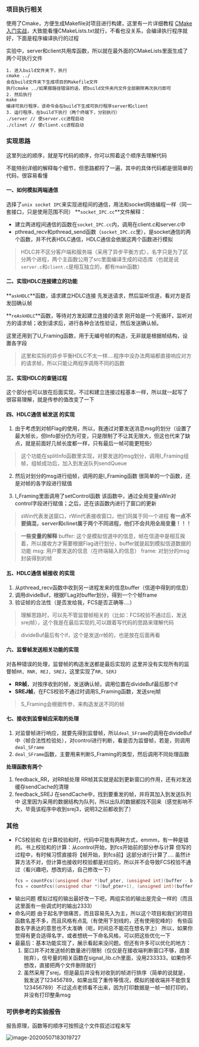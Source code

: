 ### 项目执行相关
使用了Cmake，方便生成Makefile对项目进行构建，这里有一片详细教程
[CMake入门实战](https://www.hahack.com/codes/cmake/)，大致能看懂CMakeLists.txt就行，不看也没关系，会编译执行程序就好，下面是程序编译执行的过程

实验中，server和client共用库函数，所以就在最外面的CMakeLists里面生成了两个可执行文件
```
1. 进入build文件夹下，执行
cmake ../
会在build文件夹下生成项目的Makefile文件
执行cmake ../如果报路径错误的话，把build文件夹内文件全部删除再次执行即可
2. 然后执行
make
编译可执行程序，该命令会在build下生成可执行程序server和client
3. 运行程序，在build下执行（两个终端下，分别执行）
./server // 使server.cc进程启动
./clinet // 使client.cc进程启动
```

### 实现思路

这里列出的顺序，就是写代码的顺序，你可以照着这个顺序去理解代码

不能特别详细的解释每个细节，但思路都捋了一遍，其中的具体代码都是很简单的代码，很容易看懂

#### 一、如何模拟两端通信
选择了`unix socket IPC`来实现进程间的通信，用法和socket网络编程一样（同一套接口，只是使用范围不同）
**`socket_IPC.cc`**文件解释：
* 建立两进程间通信的函数在`socket_IPC.cc`内，调用在client.c和server.c中
* pthread_recv和pthread_send函数（`socket_IPC.cc`里），是socket通信的两个函数，并不代表HDLC通信，HDLC通信会依据这两个函数进行模拟

> HDLC并不区分客户端和服务端（采用了异步平衡方式），名字只是为了区分两个进程，两个主函数公用了src里面编译生成的动态库（也就是说`server.c`和`client.c`是相互独立的，都有main函数）

#### 二、实现HDLC连接建立的功能
**`askHDLC`**函数，请求建立HDLC连接
先发送请求，然后监听信道，看对方是否发回确认帧

**`reAskHDLC`**函数，等待对方发起建立连接的请求
刚开始是一个死循环，监听对方的请求帧；收到请求后，进行各种合法性验证，然后发送确认帧。

这里还用到了U_Framing函数，用于无编号帧的构造，无非就是根据帧结构，设置各字段

> 这里和实际的异步平衡HDLC不太一样....程序中没办法两端都直接响应对方的请求帧，所以只能让两程序调用不同的函数

#### 三、实现HDLC的查链过程
这个部分也可以放在后面实现，不过和建立连接过程基本一样，所以就一起写了
很容易理解，就是传参的值改变了一下

#### 四、HDLC通信 帧发送 的实现
1. 由于考虑到对帧Flag的使用，所以，我通过对要发送消息msg的划分（设置了最大帧长，但Info部分仍为可变，只是限制了不让其无限大，但这也代来了缺点，就是前面好几帧长度都一样，只有最后一帧可能更短些）
> 这个功能在splitInfo函数里实现，对要发送的msg划分，调用I_Framing组帧，组帧成功后，加入到发送队列sendQueue

2. 然后对划分的msg进行组帧，调用的是I_Framing函数
    很简单的一个函数，还是对帧的各字段进行赋值

3. I_Framing里面调用了setControl函数
    该函数中，通过全局变量sWin对control字段进行赋值；之后，还在该函数内进行了窗口的更新
  > sWin代表发送窗口，rWin代表接收窗口，他们同属于同一个进程
  > **有一点不要搞混，server和clinet属于两个不同进程，他们不会共用全局变量！！！**

> **一些变量的解释**
> buffer: 这个是模拟信道中的信息，帧在信道中是相互挨着，所以接收方才需要根据Flag进行划分，buffer就是起到模拟信道数据的功能
> msg: 用户要发送的信息（在终端输入的信息）
> frame: 对划分的msg封装得到的帧

#### 五、HDLC通信 帧接收 的实现
1. 从pthread_recv函数中收到另一进程发来的信息buffer（信道中得到的信息）
2. 调用divideBuf，根据FLag对buffer划分，得到一个个帧frame
3. 验证帧的合法性（是否发给我，FCS是否正确等....）
  > 理解思路时，可以先不管监督帧相关的（比如：FCS校验不通过后，发送srej帧），这个我是在最后实现的,可以跟着写代码的思路来理解代码

> divideBuf最后有个if，这个是发送rr帧的，也是放在后面再看

#### 六、监督帧发送相关功能的实现
对各种错误的处理，监督帧的构造发送都是最后实现的
这里并没有实现所有的监督帧`RR, RNR, REJ, SREJ`，这里实现了`RR, SERJ`
* **RR帧**，对按序收到的帧，发送确认帧，调用位置在divideBuf最后那个if
* **SREJ帧**，在FCS校验不通过时调用S_Framing函数，发送srej帧
> S_Framing会根据传参，来构造发送不同的帧

#### 七、接收到监督帧应采取的处理
1. 对监督帧进行响应，就要先得到监督帧，所以`deal_SFrame`的调用在divideBuf中（帧合法性检验处），对control进行判断，看是否为监督帧，若是，则调用`deal_SFrame`
2. `deal_SFrame`函数，主要用来判断S_Framing的类型，然后调用不同处理函数

**处理函数有两个**
1. feedback_RR，对RR帧处理
    RR帧其实就是起到更新窗口的作用，还有对发送缓存sendCache的清理
2. feedback_SREJ
    在sendCache中，找到要重发的帧，并将其加入到发送队列中
    这里因为采用的数据结构为队列，所以出队的数据都找不回来（感觉影响不大，毕竟该程序中收到srej3，说明3之前都收到了）

### 其他
* FCS校验和
  在计算校验和时，代码中可能有两种方式，emmm，有一种是错的。书上校验和的计算：从control开始，到fcs开始前的部分参与计算
  但写的过程中，有时候习惯直接将【帧开始，到fcs前】这部分进行计算了....
  虽然计算方法不对，但计算也接收时校验都是对应的，所以并不会导致FCS校验不通过（看兴趣吧，想改的话，自己修改一下）
  ```C++
  fcs = countFcs((unsigned char *)buf_pter, (unsigned int)(buffer - buf_pter)); // 不对的
  fcs = countFcs((unsigned char *)(buf_pter+1), (unsigned int)(buffer - buf_pter - 1)); // 正确的
  ```
* 输出问题
  模拟过程的输出最好改一下吧，两组实验的输出是完全一样的（而且这里面有一些调式时的输出2333）
* 命名问题
  由于起名字很痛苦，而且容易先入为主，所以这个项目和我们的项目函数名差不多，而且风格有点乱（有使用下划线的，还有使用驼峰的）
  有些函数名字表达的意思也不太准确（呃，时间总不能花在想名字上）
  所以，如果你觉得有更合适得名字，或者想统一下命名风格，可以把这些优化一下
* 最最后：基本功能实现了，展示看起来没问题。但还有许多可以优化的地方：
  1. 窗口并不对发送帧的数量进行限制（仅仅是在接收端判断窗口不够，直接抛弃），信号量的相关函数在signal_lib.c/h里面，没用233333，如果你不想改，直接把两个文件删除就行
  2. 虽然采用了srej，但是最后并没有对收到的帧进行排序（简单的说就是，我发送了123456789，如果出现了重传等情况，模拟的接收端并不能恢复123456789）不过这点老师看不出来，因为打印数据是一帧一帧打印的，并没有打印整条msg

### 可供参考的实验报告
报告原理，函数等的顺序可按照这个文件叙述过程来写

![image-20200507183019727](C:\Users\hzw\AppData\Roaming\Typora\typora-user-images\image-20200507183019727.png)

